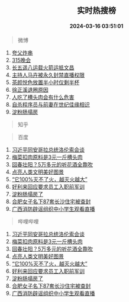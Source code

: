 <div align="center"><h2>实时热搜榜</h2><h4>2024-03-16 03:51:01</h4></div>

> 微博  

1. [夸父炸串](https://s.weibo.com/weibo?q=%E5%A4%B8%E7%88%B6%E7%82%B8%E4%B8%B2&t=31&band_rank=1&Refer=top)<br />
2. [315晚会](https://s.weibo.com/weibo?q=%23315%E6%99%9A%E4%BC%9A%23&t=31&band_rank=2&Refer=top)<br />
3. [长五遥八运载火箭运抵文昌](https://s.weibo.com/weibo?q=%23%E9%95%BF%E4%BA%94%E9%81%A5%E5%85%AB%E8%BF%90%E8%BD%BD%E7%81%AB%E7%AE%AD%E8%BF%90%E6%8A%B5%E6%96%87%E6%98%8C%23&t=31&band_rank=3&Refer=top)<br />
4. [主持人马卉被永久封禁直播权限](https://s.weibo.com/weibo?q=%23%E4%B8%BB%E6%8C%81%E4%BA%BA%E9%A9%AC%E5%8D%89%E8%A2%AB%E6%B0%B8%E4%B9%85%E5%B0%81%E7%A6%81%E7%9B%B4%E6%92%AD%E6%9D%83%E9%99%90%23&t=31&band_rank=4&Refer=top)<br />
5. [茶颜悦色放置半小时仅剩半杯](https://s.weibo.com/weibo?q=%23%E8%8C%B6%E9%A2%9C%E6%82%A6%E8%89%B2%E6%94%BE%E7%BD%AE%E5%8D%8A%E5%B0%8F%E6%97%B6%E4%BB%85%E5%89%A9%E5%8D%8A%E6%9D%AF%23&t=31&band_rank=5&Refer=top)<br />
6. [徐正溪退圈原因](https://s.weibo.com/weibo?q=%23%E5%BE%90%E6%AD%A3%E6%BA%AA%E9%80%80%E5%9C%88%E5%8E%9F%E5%9B%A0%23&t=31&band_rank=6&Refer=top)<br />
7. [人吃了槽头肉会有什么危害](https://s.weibo.com/weibo?q=%23%E4%BA%BA%E5%90%83%E4%BA%86%E6%A7%BD%E5%A4%B4%E8%82%89%E4%BC%9A%E6%9C%89%E4%BB%80%E4%B9%88%E5%8D%B1%E5%AE%B3%23&t=31&band_rank=7&Refer=top)<br />
8. [自杀程序员与前妻在世纪佳缘相识](https://s.weibo.com/weibo?q=%23%E8%87%AA%E6%9D%80%E7%A8%8B%E5%BA%8F%E5%91%98%E4%B8%8E%E5%89%8D%E5%A6%BB%E5%9C%A8%E4%B8%96%E7%BA%AA%E4%BD%B3%E7%BC%98%E7%9B%B8%E8%AF%86%23&t=31&band_rank=8&Refer=top)<br />
9. [淀粉肠塌房](https://s.weibo.com/weibo?q=%E6%B7%80%E7%B2%89%E8%82%A0%E5%A1%8C%E6%88%BF&t=31&band_rank=9&Refer=top)<br />

> 知乎  


> 百度  

1. [习近平同安哥拉总统洛伦索会谈](https://www.baidu.com/s?wd=%E4%B9%A0%E8%BF%91%E5%B9%B3%E5%90%8C%E5%AE%89%E5%93%A5%E6%8B%89%E6%80%BB%E7%BB%9F%E6%B4%9B%E4%BC%A6%E7%B4%A2%E4%BC%9A%E8%B0%88&sa=fyb_news&rsv_dl=fyb_news)<br />
2. [梅菜扣肉原料是3元一斤槽头肉](https://www.baidu.com/s?wd=%E6%A2%85%E8%8F%9C%E6%89%A3%E8%82%89%E5%8E%9F%E6%96%99%E6%98%AF3%E5%85%83%E4%B8%80%E6%96%A4%E6%A7%BD%E5%A4%B4%E8%82%89&sa=fyb_news&rsv_dl=fyb_news)<br />
3. [回春壮阳？5万多元的听花酒全靠吹](https://www.baidu.com/s?wd=%E5%9B%9E%E6%98%A5%E5%A3%AE%E9%98%B3%EF%BC%9F5%E4%B8%87%E5%A4%9A%E5%85%83%E7%9A%84%E5%90%AC%E8%8A%B1%E9%85%92%E5%85%A8%E9%9D%A0%E5%90%B9&sa=fyb_news&rsv_dl=fyb_news)<br />
4. [点亮人类文明美好图景](https://www.baidu.com/s?wd=%E7%82%B9%E4%BA%AE%E4%BA%BA%E7%B1%BB%E6%96%87%E6%98%8E%E7%BE%8E%E5%A5%BD%E5%9B%BE%E6%99%AF&sa=fyb_news&rsv_dl=fyb_news)<br />
5. [“它100%灭不了火，越灭火越大”](https://www.baidu.com/s?wd=%E2%80%9C%E5%AE%83100%25%E7%81%AD%E4%B8%8D%E4%BA%86%E7%81%AB%EF%BC%8C%E8%B6%8A%E7%81%AD%E7%81%AB%E8%B6%8A%E5%A4%A7%E2%80%9D&sa=fyb_news&rsv_dl=fyb_news)<br />
6. [好利来回应要求员工入职前军训](https://www.baidu.com/s?wd=%E5%A5%BD%E5%88%A9%E6%9D%A5%E5%9B%9E%E5%BA%94%E8%A6%81%E6%B1%82%E5%91%98%E5%B7%A5%E5%85%A5%E8%81%8C%E5%89%8D%E5%86%9B%E8%AE%AD&sa=fyb_news&rsv_dl=fyb_news)<br />
7. [淀粉肠塌房了](https://www.baidu.com/s?wd=%E6%B7%80%E7%B2%89%E8%82%A0%E5%A1%8C%E6%88%BF%E4%BA%86&sa=fyb_news&rsv_dl=fyb_news)<br />
8. [合肥女子名下87套长沙住宅被查封](https://www.baidu.com/s?wd=%E5%90%88%E8%82%A5%E5%A5%B3%E5%AD%90%E5%90%8D%E4%B8%8B87%E5%A5%97%E9%95%BF%E6%B2%99%E4%BD%8F%E5%AE%85%E8%A2%AB%E6%9F%A5%E5%B0%81&sa=fyb_news&rsv_dl=fyb_news)<br />
9. [广西消防辟谣组织中小学生观看直播](https://www.baidu.com/s?wd=%E5%B9%BF%E8%A5%BF%E6%B6%88%E9%98%B2%E8%BE%9F%E8%B0%A3%E7%BB%84%E7%BB%87%E4%B8%AD%E5%B0%8F%E5%AD%A6%E7%94%9F%E8%A7%82%E7%9C%8B%E7%9B%B4%E6%92%AD&sa=fyb_news&rsv_dl=fyb_news)<br />

> 哔哩哔哩  

1. [习近平同安哥拉总统洛伦索会谈](https://www.baidu.com/s?wd=%E4%B9%A0%E8%BF%91%E5%B9%B3%E5%90%8C%E5%AE%89%E5%93%A5%E6%8B%89%E6%80%BB%E7%BB%9F%E6%B4%9B%E4%BC%A6%E7%B4%A2%E4%BC%9A%E8%B0%88&sa=fyb_news&rsv_dl=fyb_news)<br />
2. [梅菜扣肉原料是3元一斤槽头肉](https://www.baidu.com/s?wd=%E6%A2%85%E8%8F%9C%E6%89%A3%E8%82%89%E5%8E%9F%E6%96%99%E6%98%AF3%E5%85%83%E4%B8%80%E6%96%A4%E6%A7%BD%E5%A4%B4%E8%82%89&sa=fyb_news&rsv_dl=fyb_news)<br />
3. [回春壮阳？5万多元的听花酒全靠吹](https://www.baidu.com/s?wd=%E5%9B%9E%E6%98%A5%E5%A3%AE%E9%98%B3%EF%BC%9F5%E4%B8%87%E5%A4%9A%E5%85%83%E7%9A%84%E5%90%AC%E8%8A%B1%E9%85%92%E5%85%A8%E9%9D%A0%E5%90%B9&sa=fyb_news&rsv_dl=fyb_news)<br />
4. [点亮人类文明美好图景](https://www.baidu.com/s?wd=%E7%82%B9%E4%BA%AE%E4%BA%BA%E7%B1%BB%E6%96%87%E6%98%8E%E7%BE%8E%E5%A5%BD%E5%9B%BE%E6%99%AF&sa=fyb_news&rsv_dl=fyb_news)<br />
5. [“它100%灭不了火，越灭火越大”](https://www.baidu.com/s?wd=%E2%80%9C%E5%AE%83100%25%E7%81%AD%E4%B8%8D%E4%BA%86%E7%81%AB%EF%BC%8C%E8%B6%8A%E7%81%AD%E7%81%AB%E8%B6%8A%E5%A4%A7%E2%80%9D&sa=fyb_news&rsv_dl=fyb_news)<br />
6. [好利来回应要求员工入职前军训](https://www.baidu.com/s?wd=%E5%A5%BD%E5%88%A9%E6%9D%A5%E5%9B%9E%E5%BA%94%E8%A6%81%E6%B1%82%E5%91%98%E5%B7%A5%E5%85%A5%E8%81%8C%E5%89%8D%E5%86%9B%E8%AE%AD&sa=fyb_news&rsv_dl=fyb_news)<br />
7. [淀粉肠塌房了](https://www.baidu.com/s?wd=%E6%B7%80%E7%B2%89%E8%82%A0%E5%A1%8C%E6%88%BF%E4%BA%86&sa=fyb_news&rsv_dl=fyb_news)<br />
8. [合肥女子名下87套长沙住宅被查封](https://www.baidu.com/s?wd=%E5%90%88%E8%82%A5%E5%A5%B3%E5%AD%90%E5%90%8D%E4%B8%8B87%E5%A5%97%E9%95%BF%E6%B2%99%E4%BD%8F%E5%AE%85%E8%A2%AB%E6%9F%A5%E5%B0%81&sa=fyb_news&rsv_dl=fyb_news)<br />
9. [广西消防辟谣组织中小学生观看直播](https://www.baidu.com/s?wd=%E5%B9%BF%E8%A5%BF%E6%B6%88%E9%98%B2%E8%BE%9F%E8%B0%A3%E7%BB%84%E7%BB%87%E4%B8%AD%E5%B0%8F%E5%AD%A6%E7%94%9F%E8%A7%82%E7%9C%8B%E7%9B%B4%E6%92%AD&sa=fyb_news&rsv_dl=fyb_news)<br />
